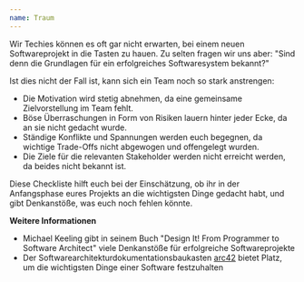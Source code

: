 ```yaml
---
name: Traum
---
```

Wir Techies können es oft gar nicht erwarten, bei einem neuen Softwareprojekt in die Tasten zu hauen.
Zu selten fragen wir uns aber: "Sind denn die Grundlagen für ein erfolgreiches Softwaresystem bekannt?"

Ist dies nicht der Fall ist, kann sich ein Team noch so stark anstrengen:
- Die Motivation wird stetig abnehmen, da eine gemeinsame Zielvorstellung im Team fehlt.
- Böse Überraschungen in Form von Risiken lauern hinter jeder Ecke, da an sie nicht gedacht wurde.
- Ständige Konflikte und Spannungen werden euch begegnen, da wichtige Trade-Offs nicht abgewogen und offengelegt wurden.
- Die Ziele für die relevanten Stakeholder werden nicht erreicht werden, da beides nicht bekannt ist.

Diese Checkliste hilft euch bei der Einschätzung, ob ihr in der Anfangsphase eures Projekts an die wichtigsten Dinge gedacht habt, und gibt Denkanstöße, was euch noch fehlen könnte.


**Weitere Informationen**
* Michael Keeling gibt in seinem Buch "Design It! From Programmer to Software Architect" viele Denkanstöße für erfolgreiche Softwareprojekte
* Der Softwarearchitekturdokumentationsbaukasten [arc42](https://arc42.org/) bietet Platz, um die wichtigsten Dinge einer Software festzuhalten